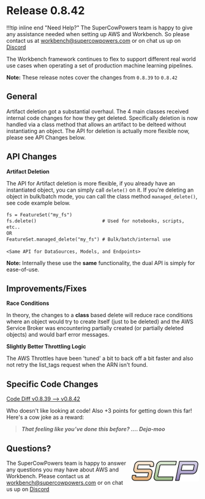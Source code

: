 # Release 0.8.42

!!!tip inline end "Need Help?"
    The SuperCowPowers team is happy to give any assistance needed when setting up AWS and Workbench. So please contact us at [workbench@supercowpowers.com](mailto:workbench@supercowpowers.com) or on chat us up on [Discord](https://discord.gg/WHAJuz8sw8) 

The Workbench framework continues to flex to support different real world use cases when operating a set of production machine learning pipelines.

**Note:** These release notes cover the changes from `0.8.39` to `0.8.42`


## General
Artifact deletion got a substantial overhaul. The 4 main classes received internal code changes for how they get deleted. Specifically deletion is now handled via a class method that allows an artifact to be delteed without instantiating an object. The API for deletion is actually more flexible now, please see API Changes below.

## API Changes
**Artifact Deletion**

The API for Artifact deletion is more flexible, if you already have an instantiated object, you can simply call `delete()` on it. If you're deleting an object in bulk/batch mode, you can call the class method `managed_delete()`, see code example below.

```
fs = FeatureSet("my_fs")
fs.delete()                        # Used for notebooks, scripts, etc.. 
OR
FeatureSet.managed_delete("my_fs") # Bulk/batch/internal use

<Same API for DataSources, Models, and Endpoints>
```
**Note:** Internally these use the **same** functionality, the dual API is simply for ease-of-use.

	
## Improvements/Fixes
**Race Conditions**

In theory, the changes to a **class** based delete will reduce race conditions where an object would try to create itself (just to be deleted) and the AWS Service Broker was encountering partially created (or partially deleted objects) and would barf error messages.

**Slightly Better Throttling Logic**

The AWS Throttles have been 'tuned' a bit to back off a bit faster and also not retry the list_tags request when the ARN isn't found.

## Specific Code Changes
 
<a href="https://github.com/supercowpowers/workbench/compare/v0.8.39...v0.8.42" target="_blank">Code Diff v0.8.39 --> v0.8.42</a> 

Who doesn't like looking at code! Also +3 points for getting down this far! Here's a cow joke as a reward:

> ***That feeling like you’ve done this before?
      .... Deja-moo***

## Questions?
<img align="right" src="../../../images/scp.png" width="180">

The SuperCowPowers team is happy to answer any questions you may have about AWS and Workbench. Please contact us at [workbench@supercowpowers.com](mailto:workbench@supercowpowers.com) or on chat us up on [Discord](https://discord.gg/WHAJuz8sw8) 



